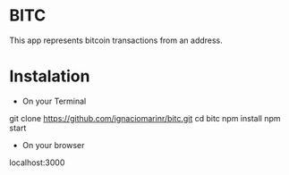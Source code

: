 # BITC

This app represents bitcoin transactions from an address. 

# Instalation

- On your Terminal

git clone https://github.com/ignaciomarinr/bitc.git
cd bitc
npm install
npm start

- On your browser

localhost:3000 


